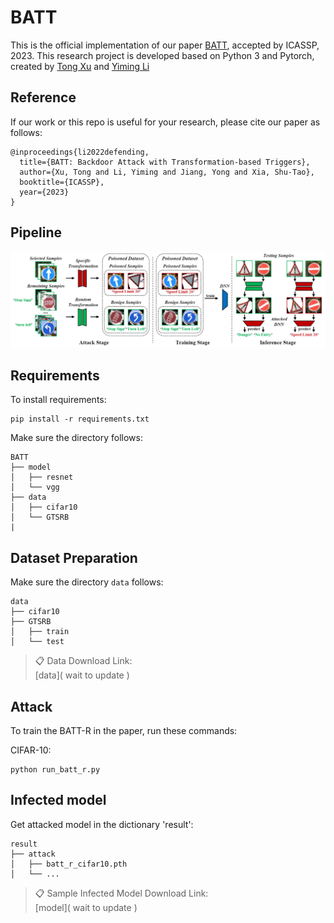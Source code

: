 # BATT

This is the official implementation of our paper [BATT](https://arxiv.org/abs/2211.01806), accepted by ICASSP, 2023. This research project is developed based on Python 3 and Pytorch, created by [Tong Xu](https://github.com/spicy1007) and [Yiming Li](http://liyiming.tech/)



## Reference
If our work or this repo is useful for your research, please cite our paper as follows:
```
@inproceedings{li2022defending,
  title={BATT: Backdoor Attack with Transformation-based Triggers},
  author={Xu, Tong and Li, Yiming and Jiang, Yong and Xia, Shu-Tao},
  booktitle={ICASSP},
  year={2023}
}
```

## Pipeline
![Pipeline](pipeline.png)



## Requirements

To install requirements:

```setup
pip install -r requirements.txt
```
Make sure the directory follows:
```File Tree
BATT
├── model
│   ├── resnet
│   └── vgg
├── data
│   ├── cifar10
│   └── GTSRB
|
```

## Dataset Preparation
Make sure the directory ``data`` follows:
```File Tree
data
├── cifar10  
├── GTSRB
│   ├── train
│   └── test
```
>📋  Data Download Link:  
>[data]( wait to update )


## Attack
To train the BATT-R in the paper, run these commands:

CIFAR-10:
```train
python run_batt_r.py
```

## Infected model
Get attacked model in the dictionary 'result':
```File Tree
result
├── attack
│   ├── batt_r_cifar10.pth
│   └── ...
```
>📋  Sample Infected Model Download Link:  
>[model]( wait to update )
